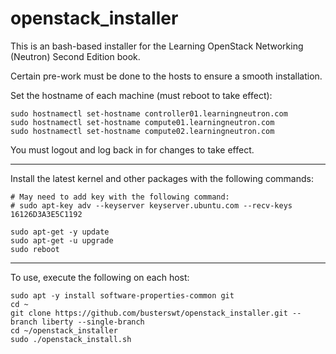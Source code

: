 # openstack_installer

This is an bash-based installer for the Learning OpenStack Networking (Neutron) Second Edition book.

Certain pre-work must be done to the hosts to ensure a smooth installation.

Set the hostname of each machine (must reboot to take effect):

```
sudo hostnamectl set-hostname controller01.learningneutron.com
sudo hostnamectl set-hostname compute01.learningneutron.com
sudo hostnamectl set-hostname compute02.learningneutron.com
```

You must logout and log back in for changes to take effect.

---

Install the latest kernel and other packages with the following commands:

```
# May need to add key with the following command:
# sudo apt-key adv --keyserver keyserver.ubuntu.com --recv-keys 16126D3A3E5C1192

sudo apt-get -y update
sudo apt-get -u upgrade
sudo reboot
```

---


To use, execute the following on each host:

```
sudo apt -y install software-properties-common git
cd ~
git clone https://github.com/busterswt/openstack_installer.git --branch liberty --single-branch
cd ~/openstack_installer
sudo ./openstack_install.sh
```
